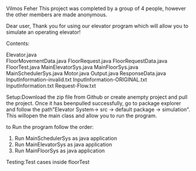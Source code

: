 Vilmos Feher
This project was completed by a group of 4 people, however the other members are made anonymous.


Dear user, Thank you for using our elevator program which will allow you to simulate an operating elevator!

Contents:

Elevator.java  
FloorMovementData.java 
FloorRequest.java
FloorRequestData.java
FloorTest.java
MainElevatorSys.java 
MainFloorSys.java
MainSchedulerSys.java
Motor.java
Output.java
ResponseData.java
InputInformation-invalid.txt
InputInformation-ORIGINAL.txt
InputInformation.txt
Request-Flow.txt



Setup:Download the zip file from Github or create anempty project and pull the project. Once it has beenpulled successfully, go to package explorer and follow the path"Elevator System-> src -> default package -> simulation". This willopen the main class and allow you to run the program.

to Run the program follow the order: 

1) Run MainSchedulerSys as java application 
2) Run MainElevatorSys as java application 
3) Run MainFloorSys as java application 

Testing:Test cases inside floorTest


